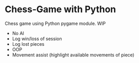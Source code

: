 # Chess-Game with Python

Chess game using Python pygame module. WIP
- No AI
- Log win/loss of session
- Log lost pieces
- OOP
- Movement assist (highlight available movements of piece)

